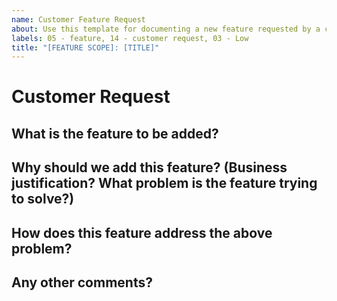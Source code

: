 ```yaml
---
name: Customer Feature Request
about: Use this template for documenting a new feature requested by a customer.
labels: 05 - feature, 14 - customer request, 03 - Low
title: "[FEATURE SCOPE]: [TITLE]"
---
```

<!--
## Instructions
Labels for change type and priority are automatically assigned at the time of creation. 
**The default priority is Low. Please change the priority label if this requires more attention.**

Here are suggestions to help you set the correct priority but changes can be made at your discretion.

If this request is related to:  
  - Current series objectives
  - Next major release objectives
  - Impacting or Requested by multiple customers
please set the priority to High.

If this request does not meet the above criteria but is more important,
please set the priority to Medium. 
-->

# Customer Request

## What is the feature to be added?

## Why should we add this feature? (Business justification? What problem is the feature trying to solve?)

## How does this feature address the above problem?

## Any other comments?



